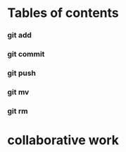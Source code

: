 # Tables of contents
### git add
### git commit
### git push
### git mv
### git rm
###
# collaborative work

